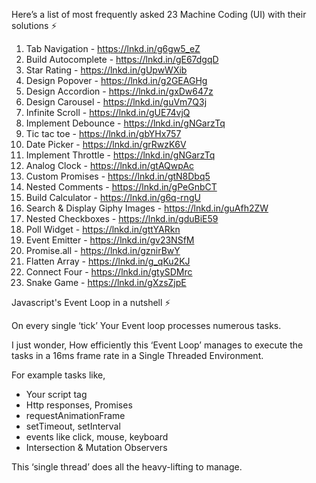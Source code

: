 
Here’s a list of most frequently asked 23 Machine Coding (UI) with their solutions ⚡️


1. Tab Navigation - https://lnkd.in/g6gw5_eZ
2. Build Autocomplete - https://lnkd.in/gE67dgqD
3. Star Rating - https://lnkd.in/gUpwWXib
4. Design Popover - https://lnkd.in/g2GEAGHg
5. Design Accordion - https://lnkd.in/gxDw647z
6. Design Carousel - https://lnkd.in/guVm7Q3j
7. Infinite Scroll - https://lnkd.in/gUE74vjQ
8. Implement Debounce - https://lnkd.in/gNGarzTq
9. Tic tac toe - https://lnkd.in/gbYHx757
10. Date Picker - https://lnkd.in/grRwzK6V
11. Implement Throttle - https://lnkd.in/gNGarzTq
12. Analog Clock - https://lnkd.in/gtAQwpAc
13. Custom Promises - https://lnkd.in/gtN8Dbq5
14. Nested Comments - https://lnkd.in/gPeGnbCT
15. Build Calculator - https://lnkd.in/g6q-rngU
16. Search & Display Giphy Images - https://lnkd.in/guAfh2ZW
17. Nested Checkboxes - https://lnkd.in/gduBiE59
18. Poll Widget - https://lnkd.in/gttYARkn
19. Event Emitter - https://lnkd.in/gv23NSfM
20. Promise.all - https://lnkd.in/gznirBwY
21. Flatten Array - https://lnkd.in/g_qKu2KJ
22. Connect Four - https://lnkd.in/gtySDMrc
23. Snake Game - https://lnkd.in/gXzsZjpE




Javascript's Event Loop in a nutshell ⚡️

On every single ‘tick’
Your Event loop processes numerous tasks.

I just wonder,
How efficiently this ‘Event Loop’ manages to execute the tasks in a 16ms frame rate in a Single Threaded Environment.

For example tasks like,

- Your script tag
- Http responses, Promises
- requestAnimationFrame
- setTimeout, setInterval
- events like click, mouse, keyboard
- Intersection & Mutation Observers

This ‘single thread’ does all the heavy-lifting to manage.


